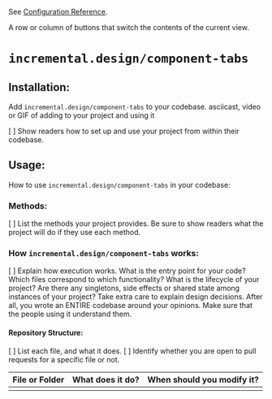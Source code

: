 See [Configuration Reference](https://cli.vuejs.org/config/).

A row or column of buttons that switch the contents of the current view.

# `incremental.design/component-tabs`

<!--
Add a banner image and badges

see: https://towardsdatascience.com/how-to-write-an-awesome-readme-68bf4be91f8b

For bonus points, make the banner animated with html, css and svg

see: https://github.com/sindresorhus/css-in-readme-like-wat
 -->

<!--
Subtitle that explains why reader should care
-->

<!--
Tell the reader how their world has changed in up to 3 sentences. Allude to the opportunities and threats this change presents. Be careful not to insinuate that your reader has a personal problem
-->

<!--
List up to 6 ways your reader can use your codebase to respond to this change Each list item should contain a heading, followed by up to two supporting sentences.

* The heading of each list item should issue a command that contains:
  * a goal:							"Repurpose 33% more schleem"
  * an (optional) effort-limit:		"with just 10 lines of code"
  * a course of action:				"by adding the dinglebop to your project"
* The supporting sentences should tell your reader where to find and how to use the code to complete the task.
  e.g. "`yarn add plumbus` to your project. Then `import {dinglebop} from 'plumbus'` and insert it as the first argument to your `grumbo(...)` function.
-->

<!-- list any codebases, websites, apps, platforms or other products that use your code -->

<!-- link to your reader to your repository's bug page, and let them know if you're open to contributions -->

## Installation:

Add `incremental.design/component-tabs` to your codebase.
asciicast, video or GIF of adding to your project and using it

<!-- * what you want the reader to do -->

[ ] Show readers how to set up and use your project from within their codebase.

<!-- * why?
   * desired outcome
   * underlying problem
   * action
   * compare action to doing nothing -->

<!-- * how tell if succeeded? -->

## Usage:

<!-- * what you want the reader to do -->

How to use `incremental.design/component-tabs` in your codebase:

<!-- * why?
   * desired outcomes
   * underlying problem
   * action
   * compare action to doing nothing -->

<!-- * how tell if succeeded? -->

### Methods:

[ ] List the methods your project provides. Be sure to show readers what the project will do if they use each method.

### How `incremental.design/component-tabs` works:

[ ] Explain how execution works. What is the entry point for your code? Which files correspond to which functionality? What is the lifecycle of your project? Are there any singletons, side effects or shared state among instances of your project? Take extra care to explain design decisions. After all, you wrote an ENTIRE codebase around your opinions. Make sure that the people using it understand them.

#### Repository Structure:

[ ] List each file, and what it does.
[ ] Identify whether you are open to pull requests for a specific file or not.

| File or Folder | What does it do? | When should you modify it? |
| :------------- | :--------------- | :------------------------- |
|                |                  |                            |
